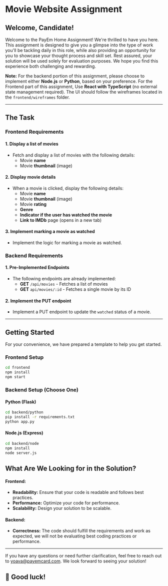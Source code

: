 # Movie Website Assignment

## Welcome, Candidate!
Welcome to the PayEm Home Assignment! We're thrilled to have you here. This assignment is designed to give you a glimpse into the type of work you'll be tackling daily in this role, while also providing an opportunity for you to showcase your thought process and skill set. Rest assured, your solution will be used solely for evaluation purposes. We hope you find this experience both challenging and rewarding.

**Note:** For the backend portion of this assignment, please choose to implement either **Node.js** or **Python**, based on your preference.
For the Frontend part of this assignment, Use **React with TypeScript** (no external state management required). The UI should follow the wireframes located in the `frontend/wireframes` folder.

---

## The Task
### **Frontend Requirements**

#### 1. Display a list of movies
- Fetch and display a list of movies with the following details:
  - Movie **name**
  - Movie **thumbnail** (image)

#### 2. Display movie details
- When a movie is clicked, display the following details:
  - Movie **name**
  - Movie **thumbnail** (image)
  - Movie **rating**
  - **Genre**
  - **Indicator if the user has watched the movie**
  - **Link to IMDb** page (opens in a new tab)

#### 3. Implement marking a movie as watched
- Implement the logic for marking a movie as watched.


### **Backend Requirements**

#### 1. Pre-Implemented Endpoints
- The following endpoints are already implemented:
  - **GET** `/api/movies` - Fetches a list of movies
  - **GET** `api/movies/:id` - Fetches a single movie by its ID

#### 2. Implement the PUT endpoint
- Implement a PUT endpoint to update the `watched` status of a movie.

---

## Getting Started
For your convenience, we have prepared a template to help you get started.
### **Frontend Setup**
```sh
cd frontend
npm install
npm start
```

### **Backend Setup (Choose One)**
#### **Python (Flask)**
```sh
cd backend/python
pip install -r requirements.txt
python app.py
```
#### **Node.js (Express)**
```sh
cd backend/node
npm install
node server.js
```

## What Are We Looking for in the Solution?
#### Frontend: ####
- **Readability:** Ensure that your code is readable and follows best practices.
- **Performance:** Optimize your code for performance.
- **Scalability:** Design your solution to be scalable.
#### Backend: ####
- **Correctness:** The code should fulfill the requirements and work as expected, we will not be evaluating best coding practices or performance.
---

If you have any questions or need further clarification, feel free to reach out to yoava@payemcard.com. We look forward to seeing your solution!

## 🚀 **Good luck!**
